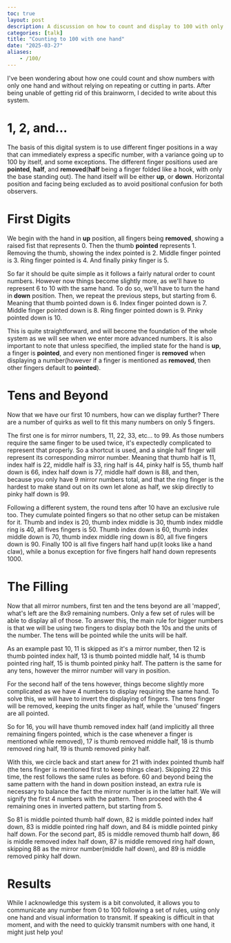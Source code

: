 ```yaml
---
toc: true
layout: post
description: A discussion on how to count and display to 100 with only one hand.
categories: [talk]
title: "Counting to 100 with one hand"
date: "2025-03-27"
aliases:
    - /100/
---
```

I've been wondering about how one could count and show numbers with only one hand and without relying on repeating or cutting in parts. After being unable of getting rid of this brainworm, I decided to write about this system.

# 1, 2, and...

The basis of this digital system is to use different finger positions in a way that can immediately express a specific number, with a variance going up to 100 by itself, and some exceptions. The different finger positions used are **pointed**, **half**, and **removed**(**half** being a finger folded like a hook, with only the base standing out). The hand itself will be either **up**, or **down**. Horizontal position and facing being excluded as to avoid positional confusion for both observers.

# First Digits

We begin with the hand in **up** position, all fingers being **removed**, showing a raised fist that represents 0.
Then the thumb **pointed** represents 1.
Removing the thumb, showing the index pointed is 2.
Middle finger pointed is 3.
Ring finger pointed is 4.
And finally pinky finger is 5.

So far it should be quite simple as it follows a fairly natural order to count numbers. However now things become slightly more, as we'll have to represent 6 to 10 with the same hand. To do so, we'll have to turn the hand in **down** position. Then, we repeat the previous steps, but starting from 6.
Meaning that thumb pointed down is 6.
Index finger pointed down is 7.
Middle finger pointed down is 8.
Ring finger pointed down is 9.
Pinky pointed down is 10.

This is quite straightforward, and will become the foundation of the whole system as we will see when we enter more advanced numbers. It is also important to note that unless specified, the implied state for the hand is **up**, a finger is **pointed**, and every non mentioned finger is **removed** when displaying a number(however if a finger is mentioned as **removed**, then other fingers default to **pointed**).

# Tens and Beyond

Now that we have our first 10 numbers, how can we display further? There are a number of quirks as well to fit this many numbers on only 5 fingers.

The first one is for mirror numbers, 11, 22, 33, etc... to 99. As those numbers require the same finger to be used twice, it's expectedly complicated to represent that properly. So a shortcut is used, and a single half finger will represent its corresponding mirror number.
Meaning that thumb half is 11, index half is 22, middle half is 33, ring half is 44, pinky half is 55, thumb half down is 66, index half down is 77, middle half down is 88, and then, because you only have 9 mirror numbers total, and that the ring finger is the hardest to make stand out on its own let alone as half, we skip directly to pinky half down is 99.

Following a different system, the round tens after 10 have an exclusive rule too. They cumulate pointed fingers so that no other setup can be mistaken for it.
Thumb and index is 20, thumb index middle is 30, thumb index middle ring is 40, all fives fingers is 50. Thumb index down is 60, thumb index middle down is 70, thumb index middle ring down is 80, all five fingers down is 90. Finally 100 is all five fingers half hand up(it looks like a hand claw), while a bonus exception for five fingers half hand down represents 1000.

# The Filling

Now that all mirror numbers, first ten and the tens beyond are all 'mapped', what's left are the 8x9 remaining numbers. Only a few set of rules will be able to display all of those. To answer this, the main rule for bigger numbers is that we will be using two fingers to display both the 10s and the units of the number. The tens will be pointed while the units will be half.

As an example past 10, 11 is skipped as it's a mirror number, then 12 is thumb pointed index half, 13 is thumb pointed middle half, 14 is thumb pointed ring half, 15 is thumb pointed pinky half. The pattern is the same for any tens, however the mirror number will vary in position.

For the second half of the tens however, things become slightly more complicated as we have 4 numbers to display requiring the same hand. To solve this, we will have to invert the displaying of fingers. The tens finger will be removed, keeping the units finger as half, while the 'unused' fingers are all pointed.

So for 16, you will have thumb removed index half (and implicitly all three remaining fingers pointed, which is the case whenever a finger is mentioned while removed), 17 is thumb removed middle half, 18 is thumb removed ring half, 19 is thumb removed pinky half.

With this, we circle back and start anew for 21 with index pointed thumb half (the tens finger is mentioned first to keep things clear). Skipping 22 this time, the rest follows the same rules as before. 60 and beyond being the same pattern with the hand in down position instead, an extra rule is necessary to balance the fact the mirror number is in the latter half. We will signify the first 4 numbers with the pattern. Then proceed with the 4 remaining ones in inverted pattern, but starting from 5.

So 81 is middle pointed thumb half down, 82 is middle pointed index half down, 83 is middle pointed ring half down, and 84 is middle pointed pinky half down. For the second part, 85 is middle removed thumb half down, 86 is middle removed index half down, 87 is middle removed ring half down, skipping 88 as the mirror number(middle half down), and 89 is middle removed pinky half down.

# Results

While I acknowledge this system is a bit convoluted, it allows you to communicate any number from 0 to 100 following a set of rules, using only one hand and visual information to transmit. If speaking is difficult in that moment, and with the need to quickly transmit numbers with one hand, it might just help you!

<script src="https://utteranc.es/client.js"
        repo="orian34/travelogues"
        issue-term="title"
        label="Comment"
        theme="github-dark"
        crossorigin="anonymous"
        async>
</script>
